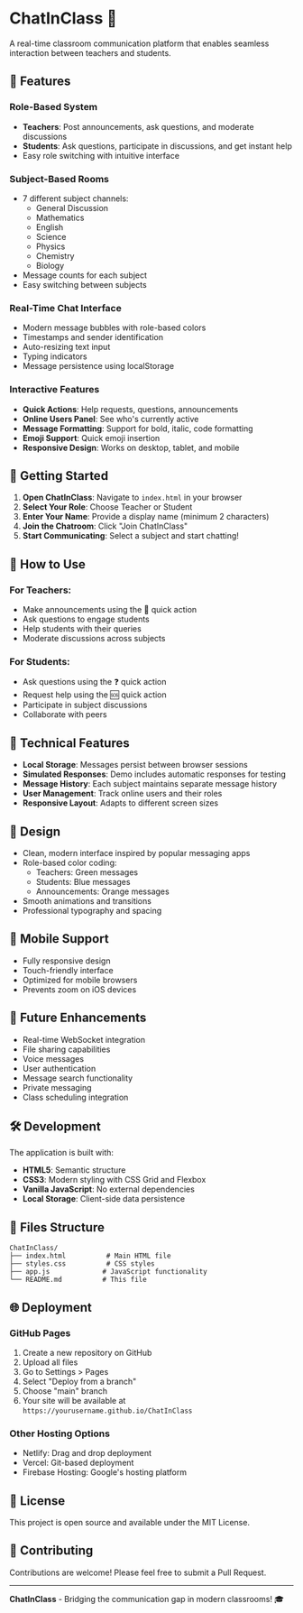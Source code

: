 # ChatInClass 💬

A real-time classroom communication platform that enables seamless interaction between teachers and students.

## 🌟 Features

### **Role-Based System**
- **Teachers**: Post announcements, ask questions, and moderate discussions
- **Students**: Ask questions, participate in discussions, and get instant help
- Easy role switching with intuitive interface

### **Subject-Based Rooms**
- 7 different subject channels:
  - General Discussion
  - Mathematics
  - English
  - Science
  - Physics
  - Chemistry
  - Biology
- Message counts for each subject
- Easy switching between subjects

### **Real-Time Chat Interface**
- Modern message bubbles with role-based colors
- Timestamps and sender identification
- Auto-resizing text input
- Typing indicators
- Message persistence using localStorage

### **Interactive Features**
- **Quick Actions**: Help requests, questions, announcements
- **Online Users Panel**: See who's currently active
- **Message Formatting**: Support for bold, italic, code formatting
- **Emoji Support**: Quick emoji insertion
- **Responsive Design**: Works on desktop, tablet, and mobile

## 🚀 Getting Started

1. **Open ChatInClass**: Navigate to `index.html` in your browser
2. **Select Your Role**: Choose Teacher or Student
3. **Enter Your Name**: Provide a display name (minimum 2 characters)
4. **Join the Chatroom**: Click "Join ChatInClass"
5. **Start Communicating**: Select a subject and start chatting!

## 🎯 How to Use

### For Teachers:
- Make announcements using the 📢 quick action
- Ask questions to engage students
- Help students with their queries
- Moderate discussions across subjects

### For Students:
- Ask questions using the ❓ quick action
- Request help using the 🆘 quick action
- Participate in subject discussions
- Collaborate with peers

## 🔧 Technical Features

- **Local Storage**: Messages persist between browser sessions
- **Simulated Responses**: Demo includes automatic responses for testing
- **Message History**: Each subject maintains separate message history
- **User Management**: Track online users and their roles
- **Responsive Layout**: Adapts to different screen sizes

## 🎨 Design

- Clean, modern interface inspired by popular messaging apps
- Role-based color coding:
  - Teachers: Green messages
  - Students: Blue messages
  - Announcements: Orange messages
- Smooth animations and transitions
- Professional typography and spacing

## 📱 Mobile Support

- Fully responsive design
- Touch-friendly interface
- Optimized for mobile browsers
- Prevents zoom on iOS devices

## 🔮 Future Enhancements

- Real-time WebSocket integration
- File sharing capabilities
- Voice messages
- User authentication
- Message search functionality
- Private messaging
- Class scheduling integration

## 🛠️ Development

The application is built with:
- **HTML5**: Semantic structure
- **CSS3**: Modern styling with CSS Grid and Flexbox
- **Vanilla JavaScript**: No external dependencies
- **Local Storage**: Client-side data persistence

## 📄 Files Structure

```
ChatInClass/
├── index.html          # Main HTML file
├── styles.css          # CSS styles
├── app.js             # JavaScript functionality
└── README.md          # This file
```

## 🌐 Deployment

### GitHub Pages
1. Create a new repository on GitHub
2. Upload all files
3. Go to Settings > Pages
4. Select "Deploy from a branch"
5. Choose "main" branch
6. Your site will be available at `https://yourusername.github.io/ChatInClass`

### Other Hosting Options
- Netlify: Drag and drop deployment
- Vercel: Git-based deployment
- Firebase Hosting: Google's hosting platform

## 📝 License

This project is open source and available under the MIT License.

## 🤝 Contributing

Contributions are welcome! Please feel free to submit a Pull Request.

---

**ChatInClass** - Bridging the communication gap in modern classrooms! 🎓